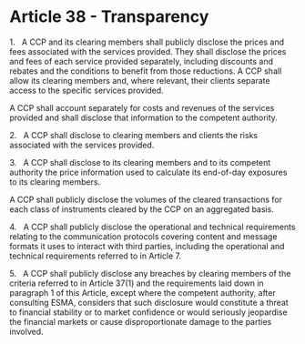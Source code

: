 # Article 38 - Transparency


1.   A CCP and its clearing members shall publicly disclose the prices and fees associated with the services provided. They shall disclose the prices and fees of each service provided separately, including discounts and rebates and the conditions to benefit from those reductions. A CCP shall allow its clearing members and, where relevant, their clients separate access to the specific services provided.

A CCP shall account separately for costs and revenues of the services provided and shall disclose that information to the competent authority.

2.   A CCP shall disclose to clearing members and clients the risks associated with the services provided.

3.   A CCP shall disclose to its clearing members and to its competent authority the price information used to calculate its end-of-day exposures to its clearing members.

A CCP shall publicly disclose the volumes of the cleared transactions for each class of instruments cleared by the CCP on an aggregated basis.

4.   A CCP shall publicly disclose the operational and technical requirements relating to the communication protocols covering content and message formats it uses to interact with third parties, including the operational and technical requirements referred to in Article 7.

5.   A CCP shall publicly disclose any breaches by clearing members of the criteria referred to in Article 37(1) and the requirements laid down in paragraph 1 of this Article, except where the competent authority, after consulting ESMA, considers that such disclosure would constitute a threat to financial stability or to market confidence or would seriously jeopardise the financial markets or cause disproportionate damage to the parties involved.

